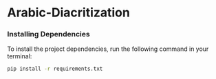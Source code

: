 # Arabic-Diacritization


### Installing Dependencies

To install the project dependencies, run the following command in your terminal:

```bash
pip install -r requirements.txt